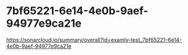 # 7bf65221-6e14-4e0b-9aef-94977e9ca21e
https://sonarcloud.io/summary/overall?id=examly-test_7bf65221-6e14-4e0b-9aef-94977e9ca21e
